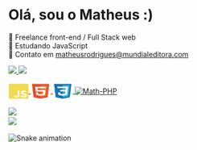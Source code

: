 # Olá, sou o Matheus :)

<!--Contact Us: matheusrodrigues@mundialeditora.com-->

🔭 Freelance front-end / Full Stack web    <br>
🌱 Estudando JavaScript                    <br>
📧 Contato em matheusrodrigues@mundialeditora.com <br>

<div>
  <a href="https://beacons.ai/Httpstheus">
  <img height="180em" src="https://github-readme-stats.vercel.app/api?username=Httpstheus&show_icons=true&theme=dark&include_all_commits=true&count_private=true"/>
  <img height="180em" src="https://github-readme-stats.vercel.app/api/top-langs/?username=Httpstheus&layout=compact&langs_count=16&theme=dark"/>
</div>

  <div style="display: inline_block"><br>
  <img align="center" alt="Math-Js" height="30" width="40" src="https://raw.githubusercontent.com/devicons/devicon/master/icons/javascript/javascript-plain.svg"> 
  <img align="center" alt="Math-HTML" height="30" width="40" src="https://raw.githubusercontent.com/devicons/devicon/master/icons/html5/html5-original.svg">
  <img align="center" alt="Math-CSS" height="30" width="40" src="https://raw.githubusercontent.com/devicons/devicon/master/icons/css3/css3-original.svg"> 
  <img align="center" alt="Math-PHP " height="30" width="40"  src="https://cdn.jsdelivr.net/gh/devicons/devicon/icons/php/php-original.svg" />

</div>

  <div>
   <br>
   <a href="https://www.instagram.com/https.theus/" target="_blank"><img height="30em" src="https://img.shields.io/badge/-Instagram-%23E4405F?style=for-the-badge&logo=instagram&logoColor=white" target="_blank"></a>
  <br>
  <a href="https://www.linkedin.com/in/matheus-rodrigues-b26794212/" target="_blank"><img height="30em" src="https://img.shields.io/badge/-LinkedIn-%230077B5?style=for-the-badge&logo=linkedin&logoColor=white" target="_blank"></a>   
</div>

![Snake animation](https://github.com/rafaballerini2/rafaballerini2/blob/output/github-contribution-grid-snake.svg)

